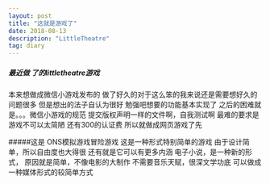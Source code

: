 ```yaml
---
layout: post
title: "这就是游戏了"
date: 2018-08-13 
description: "LittleTheatre"
tag: diary
---   
```


##### 最近做 了的littletheatre游戏
本来想做成微信小游戏发布的
做了好久的对于这么笨的我来说还是需要想好久的
问题很多 但是想出的法子自认为很好
勉强吧想要的功能基本实现了
之后的困难就是。。。微信小游戏的规范
提交版权声明一样的文件啊，自我测试啊
最难的要求是游戏不可以太简陋
还有300的认证费
所以就做成网页游戏了先

#####这是 ONS模拟游戏冒险游戏
这是一种形式特别简单的游戏
由于设计简单，所以自由度也大得很
还有就是它可以有更多内涵
电子小说，是一种新的形式，
原因就是简单，不像电影的大制作
不需要音乐天赋，很深文学功底
可以做成一种媒体形式的较简单方式
